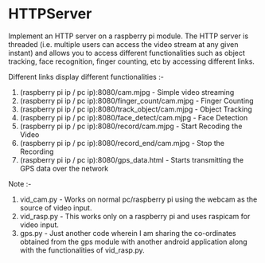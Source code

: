 # HTTPServer
Implement an HTTP server on a raspberry pi module. The HTTP server is threaded (i.e. multiple users can access the video stream at any given instant) and allows you to access different functionalities such as object tracking, face recognition, finger counting, etc by accessing different links.

Different links display different functionalities :- 
1. (raspberry pi ip / pc ip):8080/cam.mjpg - Simple video streaming
2. (raspberry pi ip / pc ip):8080/finger_count/cam.mjpg - Finger Counting
3. (raspberry pi ip / pc ip):8080/track_object/cam.mjpg - Object Tracking
4. (raspberry pi ip / pc ip):8080/face_detect/cam.mjpg - Face Detection
5. (raspberry pi ip / pc ip):8080/record/cam.mjpg - Start Recoding the Video
6. (raspberry pi ip / pc ip):8080/record_end/cam.mjpg - Stop the Recording
7. (raspberry pi ip / pc ip):8080/gps_data.html - Starts transmitting the GPS data over the network

Note :-
1. vid_cam.py - Works on normal pc/raspberry pi using the webcam as the source of video input.
2. vid_rasp.py - This works only on a raspberry pi and uses raspicam for video input.
3. gps.py - Just another code wherein I am sharing the co-ordinates obtained from the gps module with another android application along with the functionalities of vid_rasp.py.
